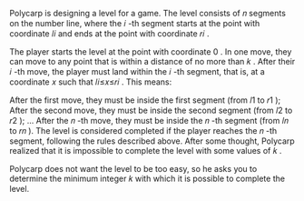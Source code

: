 Polycarp is designing a level for a game. The level consists of 𝑛
segments on the number line, where the 𝑖
-th segment starts at the point with coordinate 𝑙𝑖
and ends at the point with coordinate 𝑟𝑖
.

The player starts the level at the point with coordinate 0
. In one move, they can move to any point that is within a distance of no more than 𝑘
. After their 𝑖
-th move, the player must land within the 𝑖
-th segment, that is, at a coordinate 𝑥
such that 𝑙𝑖≤𝑥≤𝑟𝑖
. This means:

After the first move, they must be inside the first segment (from 𝑙1
to 𝑟1
);
After the second move, they must be inside the second segment (from 𝑙2
to 𝑟2
);
...
After the 𝑛
-th move, they must be inside the 𝑛
-th segment (from 𝑙𝑛
to 𝑟𝑛
).
The level is considered completed if the player reaches the 𝑛
-th segment, following the rules described above. After some thought, Polycarp realized that it is impossible to
complete the level with some values of 𝑘
.

Polycarp does not want the level to be too easy, so he asks you to determine the minimum integer 𝑘
with which it is possible to complete the level.